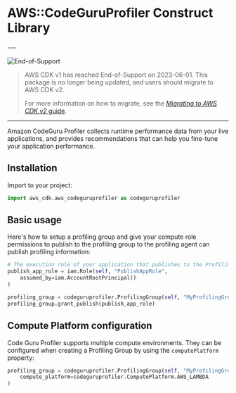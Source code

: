 # AWS::CodeGuruProfiler Construct Library

<!--BEGIN STABILITY BANNER-->---


![End-of-Support](https://img.shields.io/badge/End--of--Support-critical.svg?style=for-the-badge)

> AWS CDK v1 has reached End-of-Support on 2023-06-01.
> This package is no longer being updated, and users should migrate to AWS CDK v2.
>
> For more information on how to migrate, see the [*Migrating to AWS CDK v2* guide](https://docs.aws.amazon.com/cdk/v2/guide/migrating-v2.html).

---
<!--END STABILITY BANNER-->

Amazon CodeGuru Profiler collects runtime performance data from your live applications, and provides recommendations that can help you fine-tune your application performance.

## Installation

Import to your project:

```python
import aws_cdk.aws_codeguruprofiler as codeguruprofiler
```

## Basic usage

Here's how to setup a profiling group and give your compute role permissions to publish to the profiling group to the profiling agent can publish profiling information:

```python
# The execution role of your application that publishes to the ProfilingGroup via CodeGuru Profiler Profiling Agent. (the following is merely an example)
publish_app_role = iam.Role(self, "PublishAppRole",
    assumed_by=iam.AccountRootPrincipal()
)

profiling_group = codeguruprofiler.ProfilingGroup(self, "MyProfilingGroup")
profiling_group.grant_publish(publish_app_role)
```

## Compute Platform configuration

Code Guru Profiler supports multiple compute environments.
They can be configured when creating a Profiling Group by using the `computePlatform` property:

```python
profiling_group = codeguruprofiler.ProfilingGroup(self, "MyProfilingGroup",
    compute_platform=codeguruprofiler.ComputePlatform.AWS_LAMBDA
)
```
